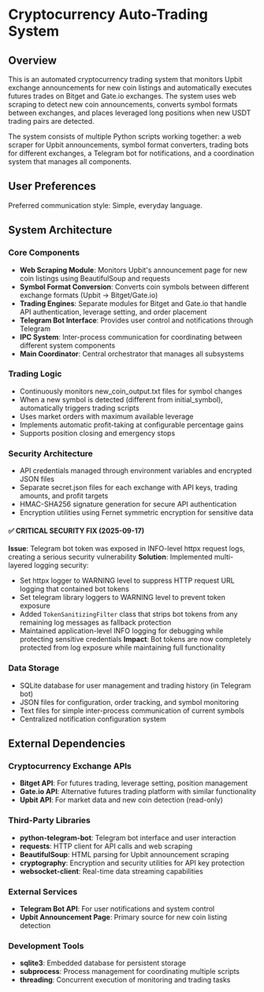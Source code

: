 # Cryptocurrency Auto-Trading System

## Overview

This is an automated cryptocurrency trading system that monitors Upbit exchange announcements for new coin listings and automatically executes futures trades on Bitget and Gate.io exchanges. The system uses web scraping to detect new coin announcements, converts symbol formats between exchanges, and places leveraged long positions when new USDT trading pairs are detected.

The system consists of multiple Python scripts working together: a web scraper for Upbit announcements, symbol format converters, trading bots for different exchanges, a Telegram bot for notifications, and a coordination system that manages all components.

## User Preferences

Preferred communication style: Simple, everyday language.

## System Architecture

### Core Components
- **Web Scraping Module**: Monitors Upbit's announcement page for new coin listings using BeautifulSoup and requests
- **Symbol Format Conversion**: Converts coin symbols between different exchange formats (Upbit → Bitget/Gate.io)
- **Trading Engines**: Separate modules for Bitget and Gate.io that handle API authentication, leverage setting, and order placement
- **Telegram Bot Interface**: Provides user control and notifications through Telegram
- **IPC System**: Inter-process communication for coordinating between different system components
- **Main Coordinator**: Central orchestrator that manages all subsystems

### Trading Logic
- Continuously monitors new_coin_output.txt files for symbol changes
- When a new symbol is detected (different from initial_symbol), automatically triggers trading scripts
- Uses market orders with maximum available leverage
- Implements automatic profit-taking at configurable percentage gains
- Supports position closing and emergency stops

### Security Architecture
- API credentials managed through environment variables and encrypted JSON files
- Separate secret.json files for each exchange with API keys, trading amounts, and profit targets
- HMAC-SHA256 signature generation for secure API authentication
- Encryption utilities using Fernet symmetric encryption for sensitive data

#### ✅ CRITICAL SECURITY FIX (2025-09-17)
**Issue**: Telegram bot token was exposed in INFO-level httpx request logs, creating a serious security vulnerability
**Solution**: Implemented multi-layered logging security:
- Set httpx logger to WARNING level to suppress HTTP request URL logging that contained bot tokens
- Set telegram library loggers to WARNING level to prevent token exposure
- Added `TokenSanitizingFilter` class that strips bot tokens from any remaining log messages as fallback protection
- Maintained application-level INFO logging for debugging while protecting sensitive credentials
**Impact**: Bot tokens are now completely protected from log exposure while maintaining full functionality

### Data Storage
- SQLite database for user management and trading history (in Telegram bot)
- JSON files for configuration, order tracking, and symbol monitoring
- Text files for simple inter-process communication of current symbols
- Centralized notification configuration system

## External Dependencies

### Cryptocurrency Exchange APIs
- **Bitget API**: For futures trading, leverage setting, position management
- **Gate.io API**: Alternative futures trading platform with similar functionality
- **Upbit API**: For market data and new coin detection (read-only)

### Third-Party Libraries
- **python-telegram-bot**: Telegram bot interface and user interaction
- **requests**: HTTP client for API calls and web scraping
- **BeautifulSoup**: HTML parsing for Upbit announcement scraping
- **cryptography**: Encryption and security utilities for API key protection
- **websocket-client**: Real-time data streaming capabilities

### External Services
- **Telegram Bot API**: For user notifications and system control
- **Upbit Announcement Page**: Primary source for new coin listing detection

### Development Tools
- **sqlite3**: Embedded database for persistent storage
- **subprocess**: Process management for coordinating multiple scripts
- **threading**: Concurrent execution of monitoring and trading tasks